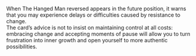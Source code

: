 When The Hanged Man reversed appears in the future position, it warns that you may experience delays or difficulties caused by resistance to change.  
The card’s advice is not to insist on maintaining control at all costs: embracing change and accepting moments of pause will allow you to turn frustration into inner growth and open yourself to more authentic possibilities.
